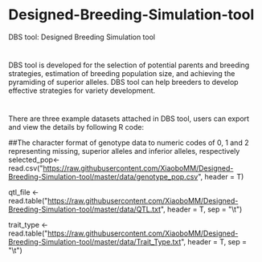 # Designed-Breeding-Simulation-tool
DBS tool: Designed Breeding Simulation tool
#
DBS tool is developed for the selection of potential parents and breeding strategies, estimation of breeding population size, and achieving the pyramiding of superior alleles.
DBS tool can help breeders to develop effective strategies for variety development.
#
There are three example datasets attached in DBS tool, users can export and view the details by following R code:  
  
  ##The character format of genotype data to numeric codes of 0, 1 and 2 representing missing, superior alleles and inferior alleles, respectively
selected_pop<- read.csv("https://raw.githubusercontent.com/XiaoboMM/Designed-Breeding-Simulation-tool/master/data/genotype_pop.csv", header = T)  
  
qtl_file <- read.table("https://raw.githubusercontent.com/XiaoboMM/Designed-Breeding-Simulation-tool/master/data/QTL.txt", header = T, sep = "\t")  
  
 
trait_type <- read.table("https://raw.githubusercontent.com/XiaoboMM/Designed-Breeding-Simulation-tool/master/data/Trait_Type.txt", header = T, sep = "\t")
